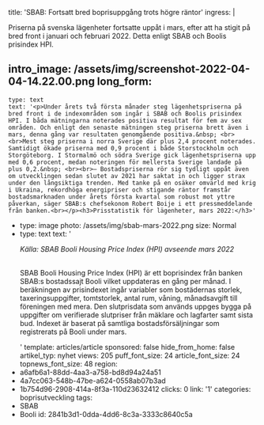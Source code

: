 title: 'SBAB: Fortsatt bred boprisuppgång trots högre räntor'
ingress: |
  <p>Priserna på svenska lägenheter fortsatte uppåt i mars, efter att ha stigit på bred front i januari och februari 2022. Detta enligt SBAB och Boolis prisindex HPI.
  </p>
  
intro_image: /assets/img/screenshot-2022-04-04-14.22.00.png
long_form:
  -
    type: text
    text: '<p>Under årets två första månader steg lägenhetspriserna på bred front i de indexområden som ingår i SBAB och Boolis prisindex HPI. I båda mätningarna noterades positiva resultat för fem av sex områden. Och enligt den senaste mätningen steg priserna brett även i mars, denna gång var resultaten genomgående positiva.&nbsp; <br><br>Mest steg priserna i norra Sverige där plus 2,4 procent noterades. Samtidigt ökade priserna med 0,9 procent i både Storstockholm och Storgöteborg. I Stormalmö och södra Sverige gick lägenhetspriserna upp med 0,6 procent, medan noteringen för mellersta Sverige landade på plus 0,2.&nbsp; <br><br>– Bostadspriserna rör sig tydligt uppåt även om utvecklingen sedan slutet av 2021 har saktat in och ligger strax under den långsiktiga trenden. Med tanke på en osäker omvärld med krig i Ukraina, rekordhöga energipriser och stigande räntor framstår bostadsmarknaden under årets första kvartal som robust mot yttre påverkan, säger SBAB:s chefsekonom Robert Boije i ett pressmeddelande från banken.<br></p><h3>Prisstatistik för lägenheter, mars 2022:</h3>'
  -
    type: image
    photo: /assets/img/sbab-mars-2022.png
    size: Normal
  -
    type: text
    text: '<p><i>Källa: SBAB Booli Housing Price Index (HPI) avseende mars 2022&nbsp;</i></p><p><br>SBAB Booli Housing Price Index (HPI) är ett boprisindex från banken SBAB:s bostadssajt Booli vilket uppdateras en gång per månad. I beräkningen av prisindexet ingår variabler som bostädernas storlek, taxeringsuppgifter, tomtstorlek, antal rum, våning, månadsavgift till föreningen med mera. Den slutprisdata som används uppges bygga på uppgifter om verifierade slutpriser från mäklare och lagfarter samt sista bud. Indexet är baserat på samtliga bostadsförsäljningar som registrerats på Booli under mars.&nbsp;</p>'
template: articles/article
sponsored: false
hide_from_home: false
artikel_typ: nyhet
views: 205
puff_font_size: 24
article_font_size: 24
topnews_font_size: 48
region:
  - a6afb6a1-88dd-4aa3-a758-bd8d94a24a51
  - 4a7cc063-548b-47be-a624-0558ab07b3ad
  - 1b754d96-2908-414a-8f3a-110d23632412
clicks: 0
link: '1'
categories: boprisutveckling
tags:
  - SBAB
  - Booli
id: 2841b3d1-0dda-4dd6-8c3a-3333c8640c5a
